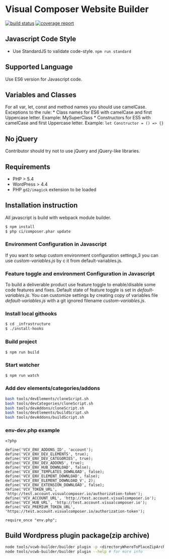 # Visual Composer Website Builder

[![build status](https://gitlab.com/visual-composer-website-builder/builder/badges/master/build.svg)](https://gitlab.com/visual-composer-website-builder/builder/commits/master)
[![coverage report](https://gitlab.com/visual-composer-website-builder/builder/badges/master/coverage.svg)](https://gitlab.com/visual-composer-website-builder/builder/commits/master)


## Javascript Code Style
* Use StandardJS to validate code-style. `npm run standard`

## Supported Language
Use ES6 version for Javascript code.

## Variables and Classes
For all var, let, const and method names you should use camelCase.
Exceptions to the rule:
    * Class names for ES6 with camelCase and first Uppercase letter. Example: MySuperClass
    * Constructors for ES5 with camelCase and first Uppercase letter. Example: `let Constructor = () => {}`

## No jQuery
Contributor should try not to use jQuery and jQuery-like libraries.

## Requirements
* PHP > 5.4
* WordPress > 4.4
* PHP `gd2/imagick` extension to be loaded

## Installation instruction
All javascript is build with webpack module builder.

``` sh
$ npm install
$ php ci/composer.phar update
```
### Environment Configuration in Javascript
If you want to setup custom environment configuration settings,3 you can use *custom-variables.js* by c it from default-variables.js.

### Feature toggle and environment Configuration in Javascript
To build a deliverable product use feature toggle to enable/disable some code features and fixes. Default state of feature toggle is set in *default-variables.js*. 
You can customize settings by creating copy of variables file *default-variables.js* with a git ignored filename *custom-variables.js*.

### Install local githooks
```sh
$ cd _infrastructure
$ ./install-hooks
```
### Build project
```sh
$ npm run build
```
### Start watcher
```sh
$ npm run watch
```

###  Add dev elements/categories/addons ###
```sh
bash tools/devElements/cloneScript.sh
bash tools/devCategories/cloneScript.sh
bash tools/devAddons/cloneScript.sh
bash tools/devElements/buildScript.sh
bash tools/devAddons/buildScript.sh
```

### env-dev.php example
```
<?php

define('VCV_ENV_ADDONS_ID', 'account');
define('VCV_ENV_DEV_ELEMENTS', true);
define('VCV_ENV_DEV_CATEGORIES', true);
define('VCV_ENV_DEV_ADDONS', true);
define('VCV_ENV_HUB_DOWNLOAD', false);
define('VCV_ENV_TEMPLATES_DOWNLOAD', false);
define('VCV_ENV_ELEMENT_DOWNLOAD', false);
define('VCV_ENV_ELEMENT_DOWNLOAD_V', 2);
define('VCV_ENV_EXTENSION_DOWNLOAD', false);
define('VCV_TOKEN_URL', 'http://test.account.visualcomposer.io/authorization-token');
define('VCV_ACCOUNT_URL', 'http://test.account.visualcomposer.io');
define('VCV_HUB_URL', 'http://test.account.visualcomposer.io');
define('VCV_PREMIUM_TOKEN_URL', 'https://test.account.visualcomposer.io/authorization-token');

require_once "env.php";
```

## Build Wordpress plugin package(zip archive)
```sh
node tools/vcwb-builder/builder plugin -p <directoryWhereToPlaceZipArchive>
node tools/vcwb-builder/builder plugin --help # for more info
```
